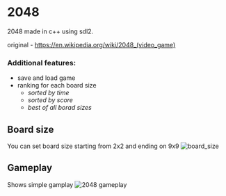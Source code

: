 # 2048
2048 made in c++ using sdl2.

original - https://en.wikipedia.org/wiki/2048_(video_game)

### Additional features:
- save and load game
- ranking for each board size
  - *sorted by time*
  - *sorted by score* 
  - *best of all borad sizes*
    



## Board size
You can set board size starting from 2x2 and ending on 9x9 
![board_size](https://user-images.githubusercontent.com/43093880/59157607-df30bf80-8aad-11e9-98ca-1f59b1e6bc7a.gif)
## Gameplay
Shows simple gamplay
![2048 gameplay](https://user-images.githubusercontent.com/43093880/59157671-bc52db00-8aae-11e9-9b38-5c5df624c990.gif)
